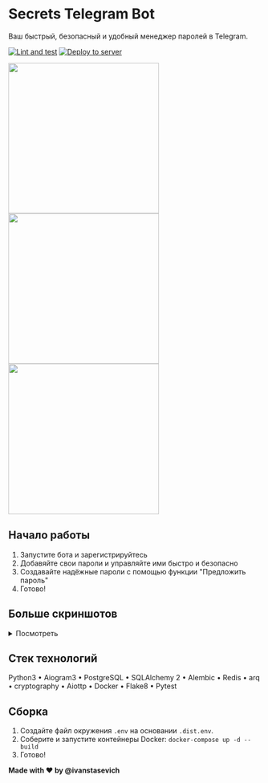 # Secrets Telegram Bot

Ваш быстрый, безопасный и удобный менеджер паролей в Telegram.  

[![Lint and test](https://github.com/everysoftware/secrets-bot/actions/workflows/ci.yml/badge.svg)](https://github.com/everysoftware/secrets-bot/actions/workflows/ci.yml)
[![Deploy to server](https://github.com/everysoftware/secrets-bot/actions/workflows/cd.yml/badge.svg)](https://github.com/everysoftware/secrets-bot/actions/workflows/cd.yml)

<img src="https://github.com/everysoftware/secrets-bot/assets/22497421/9d32c2dd-d121-491f-ae7f-5f049de73a59" width="300" />  
<img src="https://github.com/everysoftware/secrets-bot/assets/22497421/54c98de8-1c4f-42a3-bf67-b029e604d8b0" width="300" />  
<img src="https://github.com/everysoftware/secrets-bot/assets/22497421/d600fd4e-85da-4496-8eb7-106252e229b6" width="300" />  


## Начало работы
1. Запустите бота и зарегистрируйтесь
2. Добавяйте свои пароли и управляйте ими быстро и безопасно
3. Создавайте надёжные пароли с помощью функции "Предложить пароль"
4. Готово!

## Больше скриншотов

<details>

<summary>Посмотреть</summary> 

<img src="https://github.com/everysoftware/secrets-bot/assets/22497421/bfa8b444-e5af-4f0b-8e74-5d59d49c690b" width="300" />  
<img src="https://github.com/everysoftware/secrets-bot/assets/22497421/115b336c-bf42-4f62-81b5-4a303b19098e" width="300" />   
<img src="https://github.com/everysoftware/secrets-bot/assets/22497421/ca728311-e476-454d-b8c2-2c6abae96c58" width="300" />  

</details>

## Стек технологий

Python3 • Aiogram3 • PostgreSQL • SQLAlchemy 2 • Alembic • Redis • arq • cryptography • Aiottp • Docker • Flake8 • Pytest

## Сборка

1. Создайте файл окружения ```.env``` на основании ```.dist.env```. 
2. Соберите и запустите контейнеры Docker: ```docker-compose up -d --build```
3. Готово!


**Made with ❤️ by @ivanstasevich**
